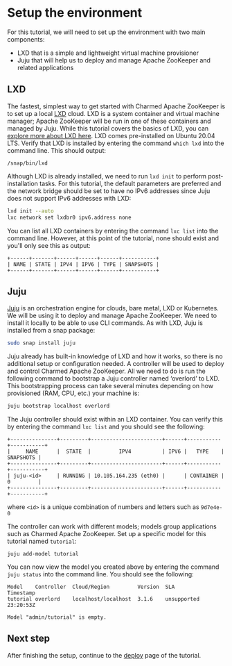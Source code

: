 # Setup the environment

For this tutorial, we will need to set up the environment with two main components:

* LXD that is a simple and lightweight virtual machine provisioner
* Juju that will help us to deploy and manage Apache ZooKeeper and related applications

## LXD

The fastest, simplest way to get started with Charmed Apache ZooKeeper is to set up a local [LXD](https://canonical.com/lxd) cloud. LXD is a system container and virtual machine manager; Apache ZooKeeper will be run in one of these containers and managed by Juju. While this tutorial covers the basics of LXD, you can [explore more about LXD here](https://linuxcontainers.org/lxd/getting-started-cli/). LXD comes pre-installed on Ubuntu 20.04 LTS. Verify that LXD is installed by entering the command `which lxd` into the command line. This should output:

```
/snap/bin/lxd
```

Although LXD is already installed, we need to run `lxd init` to perform post-installation tasks. For this tutorial, the default parameters are preferred and the network bridge should be set to have no IPv6 addresses since Juju does not support IPv6 addresses with LXD:

```bash
lxd init --auto
lxc network set lxdbr0 ipv6.address none
```

You can list all LXD containers by entering the command `lxc list` into the command line. However, at this point of the tutorial, none should exist and you'll only see this as output:

```
+------+-------+------+------+------+-----------+
| NAME | STATE | IPV4 | IPV6 | TYPE | SNAPSHOTS |
+------+-------+------+------+------+-----------+
```

## Juju

[Juju](https://juju.is/) is an orchestration engine for clouds, bare metal, LXD or Kubernetes. We will be using it to deploy and manage Apache ZooKeeper. We need to install it locally to be able to use CLI commands. As with LXD, Juju is installed from a snap package:

```bash
sudo snap install juju
```

Juju already has built-in knowledge of LXD and how it works, so there is no additional setup or configuration needed. A controller will be used to deploy and control Charmed Apache ZooKeeper. All we need to do is run the following command to bootstrap a Juju controller named ‘overlord’ to LXD. This bootstrapping process can take several minutes depending on how provisioned (RAM, CPU, etc.) your machine is:

```bash
juju bootstrap localhost overlord
```

The Juju controller should exist within an LXD container. You can verify this by entering the command `lxc list` and you should see the following:

```
+---------------+---------+-----------------------+------+-----------+-----------+
|     NAME      |  STATE  |         IPV4          | IPV6 |   TYPE    | SNAPSHOTS |
+---------------+---------+-----------------------+------+-----------+-----------+
| juju-<id>     | RUNNING | 10.105.164.235 (eth0) |      | CONTAINER | 0         |
+---------------+---------+-----------------------+------+-----------+-----------+
```

where `<id>` is a unique combination of numbers and letters such as `9d7e4e-0`

The controller can work with different models; models group applications such as Charmed Apache ZooKeeper. Set up a specific model for this tutorial named `tutorial`:

```shell
juju add-model tutorial
```

You can now view the model you created above by entering the command `juju status` into the command line. You should see the following:

```
Model    Controller  Cloud/Region         Version  SLA          Timestamp
tutorial overlord    localhost/localhost  3.1.6    unsupported  23:20:53Z

Model "admin/tutorial" is empty.
```

## Next step

After finishing the setup, continue to the [deploy](deploy) page of the tutorial.

